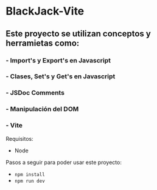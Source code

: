 # BlackJack-Vite
## Este proyecto se utilizan conceptos y herramietas como:
### - Import's y Export's en Javascript
### - Clases, Set's y Get's en Javascript
### - JSDoc Comments
### - Manipulación del DOM
### - Vite

Requisitos:
- Node

Pasos a seguir para poder usar este proyecto:
- ```npm install```
- ```npm run dev```

